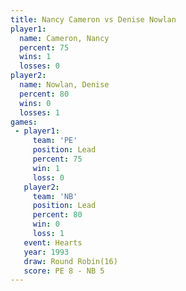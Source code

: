 ```yaml
---
title: Nancy Cameron vs Denise Nowlan
player1:              
  name: Cameron, Nancy
  percent: 75         
  wins: 1             
  losses: 0           
player2:              
  name: Nowlan, Denise
  percent: 80         
  wins: 0             
  losses: 1           
games:
 - player1:        
     team: 'PE'    
     position: Lead
     percent: 75   
     win: 1        
     loss: 0       
   player2:        
     team: 'NB'    
     position: Lead
     percent: 80   
     win: 0        
     loss: 1       
   event: Hearts        
   year: 1993           
   draw: Round Robin(16)
   score: PE 8 - NB 5   
---
```

